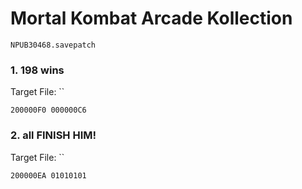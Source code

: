 #  Mortal Kombat Arcade Kollection

`NPUB30468.savepatch`

### 1. 198 wins

Target File: ``

```
200000F0 000000C6
```

### 2. all FINISH HIM!

Target File: ``

```
200000EA 01010101
```

